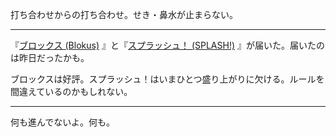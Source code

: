 打ち合わせからの打ち合わせ。せき・鼻水が止まらない。

-----

『[ブロックス (Blokus)](http://www.blokus.jp/) 』と『[スプラッシュ！ (SPLASH!)](https://hobbyjapan.co.jp/splash/) 』が届いた。届いたのは昨日だったかも。

ブロックスは好評。スプラッシュ！はいまひとつ盛り上がりに欠ける。ルールを間違えているのかもしれない。

-----

何も進んでないよ。何も。
